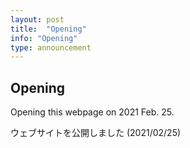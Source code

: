 ```yaml
---
layout: post
title:  "Opening"
info: "Opening"
type: announcement
---
```


## Opening

Opening this webpage on 2021 Feb. 25.

ウェブサイトを公開しました (2021/02/25)
